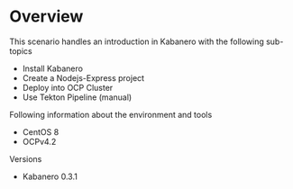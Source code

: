 # Overview

This scenario handles an introduction in Kabanero with the following sub-topics
* Install Kabanero
* Create a Nodejs-Express project
* Deploy into OCP Cluster
* Use Tekton Pipeline (manual)

Following information about the environment and tools
* CentOS 8
* OCPv4.2

Versions
* Kabanero 0.3.1

